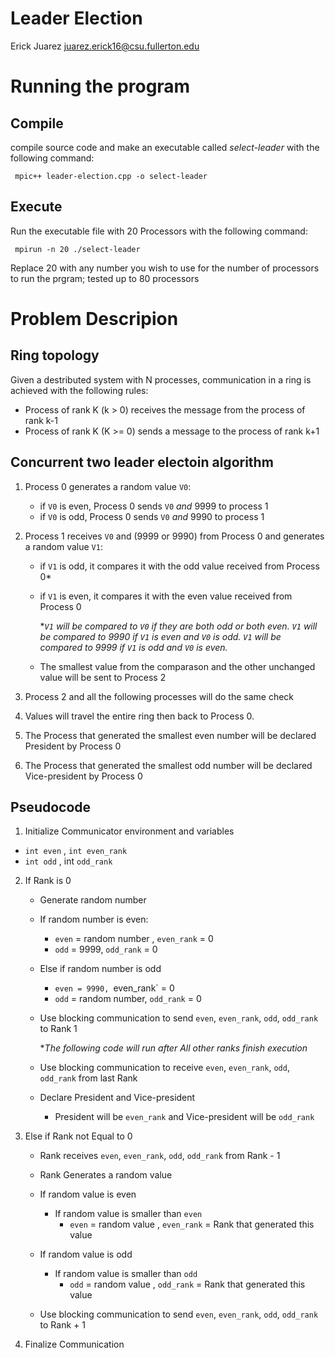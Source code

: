 # Leader Election
Erick Juarez juarez.erick16@csu.fullerton.edu

# Running the program 
## Compile
compile source code and make an executable called *select-leader* with the following command:

``` mpic++ leader-election.cpp -o select-leader```

## Execute 
Run the executable file with 20 Processors with the following command: 

``` mpirun -n 20 ./select-leader```

Replace 20 with any number you wish to use for the number of processors to run the prgram; tested up to 80 processors 

# Problem Descripion  
## Ring topology 

Given a destributed system with N processes, communication in a ring is achieved with the following rules: 
- Process of rank K (k > 0) receives the message from the process of rank k-1
- Process of rank K (K >= 0) sends a message to the process of rank k+1

## Concurrent two leader electoin algorithm

1. Process 0 generates a random value `V0`:
   - if `V0` is even, Process 0 sends `V0` *and* 9999 to process 1
   - if `V0` is odd, Process 0 sends `V0` *and* 9990 to process 1 
 
2. Process 1 receives `V0` and (9999 or 9990) from Process 0 and generates a random value `V1`: 
    - if `V1` is odd, it compares it with the odd value received from Process 0\*   
    - if `V1` is even, it compares it with the even value received from Process 0
     
     
       \**`V1` will be compared to `V0` if they are both odd or both even.*
      *`V1` will be compared to 9990 if `V1` is even and `V0` is odd.*
      *`V1` will be compared to 9999 if `V1` is odd and `V0` is even.*
    - The smallest value from the comparason and the other unchanged value will be sent to Process 2
  3. Process 2 and all the following processes will do the same check  
  
  4. Values will travel the entire ring then back to Process 0. 
  
  5. The Process that generated the smallest even number will be declared President by Process 0
  
  6. The Process that generated the smallest odd number will be declared Vice-president by Process 0
 
 ## Pseudocode

 1. Initialize Communicator environment and variables

   - `int even` , `int even_rank`    
   - `int odd` , int `odd_rank` 


2. If Rank is 0 
   - Generate random number 

   - If random number is even: 
      - `even` = random number , `even_rank` = 0 
      - `odd` = 9999, `odd_rank` = 0 

   - Else if random number is odd 
      - `even = 9990, `even_rank` = 0
      - `odd` = random number, `odd_rank` = 0 

   - Use blocking communication to send `even`, `even_rank`, `odd`, `odd_rank` to Rank 1 

      **The following code will run after All other ranks finish execution*

   - Use blocking communication to receive `even`, `even_rank`, `odd`, `odd_rank` from last Rank

   - Declare President and Vice-president 
      - President will be `even_rank` and Vice-president will be `odd_rank`

3. Else if Rank not Equal to 0 

   - Rank receives `even`, `even_rank`, `odd`, `odd_rank` from Rank - 1 

   - Rank Generates a random value

   - If random value is even 
      - If random value is smaller than `even` 
         - `even` = random value , `even_rank` = Rank that generated this value 

   - If random value is odd 
      - If random value is smaller than `odd`
         - `odd` = random value , `odd_rank` = Rank that generated this value 

   - Use blocking communication to send `even`, `even_rank`, `odd`, `odd_rank` to Rank + 1 

4. Finalize Communication 
 
